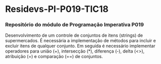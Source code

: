 # Residevs-PI-P019-TIC18

### Repositório do módulo de Programação Imperativa P019

Desenvolvimento de um controle de conjuntos de itens (strings) de supermercados. É necessária a implementação de métodos para incluir e excluir itens de qualquer conjunto. Em seguida é necessário implementar operadores para união (+), intersecção (*), diferença (-), delta (<>), atribuição (=) e comparação (==) de conjuntos.
